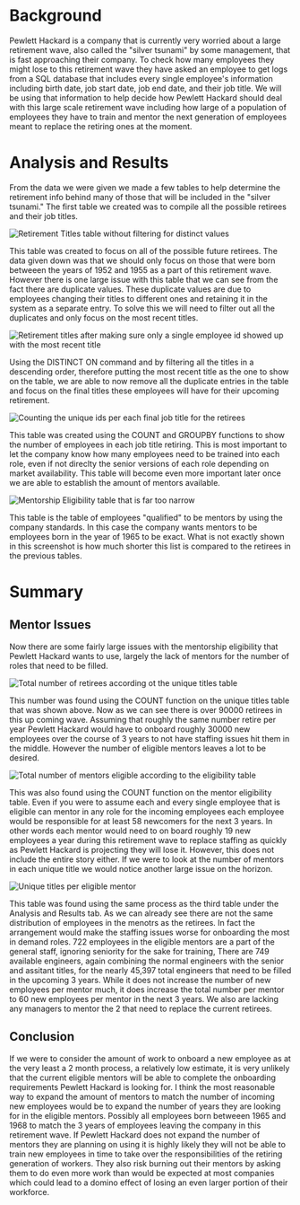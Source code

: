 # Background
Pewlett Hackard is a company that is currently very worried about a large retirement wave, also called the "silver tsunami" by some management, that is fast approaching their company. To check how many employees they might lose to this retirement wave they have asked an employee to get logs from a SQL database that includes every single employee's information including birth date, job start date, job end date, and their job title. We will be using that information to help decide how Pewlett Hackard should deal with this large scale retirement wave including how large of a population of employees they have to train and mentor the next generation of employees meant to replace the retiring ones at the moment. 

# Analysis and Results
From the data we were given we made a few tables to help determine the retirement info behind many of those that will be included in the "silver tsunami." The first table we created was to compile all the possible retirees and their job titles.

![Retirement Titles table without filtering for distinct values](https://i.imgur.com/RZ6jwqb.png)

This table was created to focus on all of the possible future retirees. The data given down was that we should only focus on those that were born betweeen the years of 1952 and 1955 as a part of this retirement wave. However there is one large issue with this table that we can see from the fact there are duplicate values. These duplicate values are due to employees changing their titles to different ones and retaining it in the system as a separate entry. To solve this we will need to filter out all the duplicates and only focus on the most recent titles.

![Retirement titles after making sure only a single employee id showed up with the most recent title](https://i.imgur.com/pKY4rwS.png)

Using the DISTINCT ON command and by filtering all the titles in a descending order, therefore putting the most recent title as the one to show on the table, we are able to now remove all the duplicate entries in the table and focus on the final titles these employees will have for their upcoming retirement.

![Counting the unique ids per each final job title for the retirees](https://i.imgur.com/lXUHhHY.png)

This table was created using the COUNT and GROUPBY functions to show the number of employees in each job title retiring. This is most important to let the company know how many employees need to be trained into each role, even if not direclty the senior versions of each role depending on market availability. This table will become even more important later once we are able to establish the amount of mentors available.

![Mentorship Eligibility table that is far too narrow](https://i.imgur.com/e2y1Jgs.png)

This table is the table of employees "qualified" to be mentors by using the company standards. In this case the company wants mentors to be employees born in the year of 1965 to be exact. What is not exactly shown in this screenshot is how much shorter this list is compared to the retirees in the previous tables.

# Summary
## Mentor Issues
Now there are some fairly large issues with the mentorship eligibility that Pewlett Hackard wants to use, largely the lack of mentors for the number of roles that need to be filled.

![Total number of retirees according ot the unique titles table](https://i.imgur.com/B0B9dZJ.png)

This number was found using the COUNT function on the unique titles table that was shown above. Now as we can see there is over 90000 retirees in this up coming wave. Assuming that roughly the same number retire per year Pewlett Hackard would have to onboard roughly 30000 new employees over the course of 3 years to not have staffing issues hit them in the middle. However the number of eligible mentors leaves a lot to be desired.

![Total number of mentors eligible according to the eligibility table](https://i.imgur.com/1lY1Zb1.png)

This was also found using the COUNT function on the mentor eligibility table. Even if you were to assume each and every single employee that is eligible can mentor in any role for the incoming employees each employee would be responsible for at least 58 newcomers for the next 3 years. In other words each mentor would need to on board roughly 19 new employees a year during this retirement wave to replace staffing as quickly as Pewlett Hackard is projecting they will lose it. However, this does not include the entire story either. If we were to look at the number of mentors in each unique title we would notice another large issue on the horizon.

![Unique titles per eligible mentor](https://i.imgur.com/adoElsu.png)

This table was found using the same process as the third table under the Analysis and Results tab. As we can already see there are not the same distribution of employees in the menotrs as the retirees. In fact the arrangement would make the staffing issues worse for onboarding the most in demand roles. 722 employees in the eligible mentors are a part of the general staff, ignoring seniority for the sake for training, There are 749 available engineers, again combining the normal engineers with the senior and assitant titles, for the nearly 45,397 total engineers that need to be filled in the upcoming 3 years. While it does not increase the number of new employees per mentor much, it does increase the total number per mentor to 60 new employees per mentor in the next 3 years. We also are lacking any managers to mentor the 2 that need to replace the current retirees.

## Conclusion
If we were to consider the amount of work to onboard a new employee as at the very least a 2 month process, a relatively low estimate, it is very unlikely that the current eligible mentors will be able to complete the onboarding requirements Pewlett Hackard is looking for. I think the most reasonable way to expand the amount of mentors to match the number of incoming new employees would be to expand the number of years they are looking for in the eligible mentors. Possibly all employees born betweeen 1965 and 1968 to match the 3 years of employees leaving the company in this retirement wave. If Pewlett Hackard does not expand the number of mentors they are planning on using it is highly likely they will not be able to train new employees in time to take over the responsibilities of the retiring generation of workers. They also risk burning out their mentors by asking them to do even more work than would be expected at most companies which could lead to a domino effect of losing an even larger portion of their workforce.
